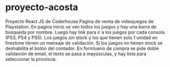# proyecto-acosta
Proyecto React JS de Coderhouse
Pagina de venta de videojuegos de Playstation.
En pagina inicio se ven todos los juegos y hay una barra de búsqueda por nombre.
Luego hay link para ir a los juegos por cada consola (PS3, PS4 y PS5).
Los juegos sin stock y los que tienen solo 1 unidad en firestone tienen un mensaje de validación.
Si los juegos no tienen stock se deshabilita el botón del contador.
En formluario de compra se pide doble validación de email, el texto se pasa a mayúsculas, y hay lista para seleccionar la provincia.
